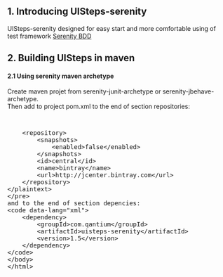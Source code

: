  <h2>1. Introducing UISteps-serenity</h2>
UISteps-serenity designed for easy start and more comfortable using of test framework <a href="http://www.thucydides.info/docs/serenity/">Serenity BDD</a>
<h2>2. Building UISteps in maven</h2>
<h4>2.1 Using serenity maven archetype</h4>
Create maven projet from serenity-junit-archetype or serenity-jbehave-archetype.<br>
Then add to project pom.xml 
to the end of section repositories: 
<pre>
<plaintext>
	<repository>
	  	<snapshots>
	        <enabled>false</enabled>
	    </snapshots>
	    <id>central</id>
	    <name>bintray</name>
	    <url>http://jcenter.bintray.com</url>
	</repository>
</plaintext>
</pre>
and to the end of section depencies:
<code data-lang="xml">
	<dependency>
        <groupId>com.qantium</groupId>
        <artifactId>uisteps-serenity</artifactId>
        <version>1.5</version>
    </dependency>
</code>
